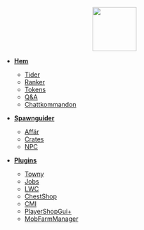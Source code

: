 <!-- docs/_sidebar.md -->

<a href="https://ekstammen.nu/">
<p align="center">
<img width="100" height="100" src="/img/ekstammen_logo.png">  
</p>
</a>

- [**<ins>Hem**](/)
  - [Tider](tider.md)
  - [Ranker](ranker.md)
  - [Tokens](tokens.md)
  - [Q&A](frågor.md)
  - [Chattkommandon](chattkommandon.md)

- [**<ins>Spawnguider**](README.md) 
  - [Affär](spawn/affär.md)
  - [Crates](spawn/crates.md)
  - [NPC](spawn/npc.md)

- [**<ins>Plugins**](plugins/README.md)
  - [Towny](plugins/towny.md)
  - [Jobs](plugins/jobs.md)
  - [LWC](plugins/lwc.md)
  - [ChestShop](plugins/chestshop.md)
  - [CMI](plugins/cmi.md)
  - [PlayerShopGui+](plugins/playershopgui.md)
  - [MobFarmManager](plugins/mfm.md)
